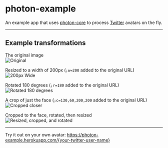 # photon-example
An example app that uses [photon-core](https://github.com/1000Memories/photon-core) to process [Twitter](https://twitter.com/) avatars on the fly.

----

## Example transformations

The original image  
![Original](https://photon-example.herokuapp.com/michaelfairley)

Resized to a width of 200px (`;w=200` added to the original URL)  
![200px Wide](https://photon-example.herokuapp.com/michaelfairley;w=200)

Rotated 180 degrees (`;r=180` added to the original URL)  
![Rotated 180 degrees](https://photon-example.herokuapp.com/michaelfairley;r=180)

A crop of just the face (`;c=130,60,200,200` added to the original URL)  
![Cropped closer](https://photon-example.herokuapp.com/michaelfairley;c=130,60,200,220)

Cropped to the face, rotated, then resized  
![Resized, cropped, and rotated](https://photon-example.herokuapp.com/michaelfairley;c=130,60,200,220;r=180;w=100)

----

Try it out on your own avatar: https://photon-example.herokuapp.com/{your-twitter-user-name}